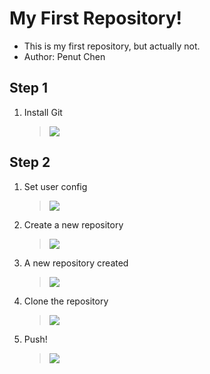 # My First Repository!

+ This is my first repository, but actually not.
+ Author: Penut  Chen

## Step 1
1. Install Git
	> ![](https://i.imgur.com/kVZGWa9.png)

## Step 2
1. Set user config
	> ![](https://i.imgur.com/71uKa2m.png)
2. Create a new repository
	> ![](https://i.imgur.com/ZjHiLcv.png)
3. A new repository created
	> ![](https://i.imgur.com/JdXZcBR.png)
4. Clone the repository
	> ![](https://i.imgur.com/4BoXEWR.png)
5. Push!
	> ![](https://i.imgur.com/flUnqD3.png)
